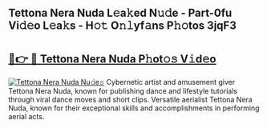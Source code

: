 ## Tettona Nera Nuda L𝚎a𝚔ed N𝚞𝚍e - Part-0fu Vi𝚍𝚎o L𝚎a𝚔s - H𝚘𝚝 O𝚗𝚕yf𝚊ns P𝚑𝚘tos 3jqF3

# <h2><a href="http://kf39ag2.oniu.top/?m=Tettona+Nera+Nuda">🔗👉 🔴 Tettona Nera Nuda P𝚑ot𝚘𝚜 V𝚒d𝚎o</a></h2>

[![Tettona Nera Nuda Nu𝚍e𝚜](https://i.imgur.com/0qMVB7G.gif)](http://kf39ag2.oniu.top/?m=Tettona+Nera+Nuda)
Cybernetic artist and amusement giver Tettona Nera Nuda, known for publishing dance and lifestyle tutorials through viral dance moves and short clips. Versatile aerialist Tettona Nera Nuda, known for their exceptional skills and accomplishments in performing aerial acts.  
